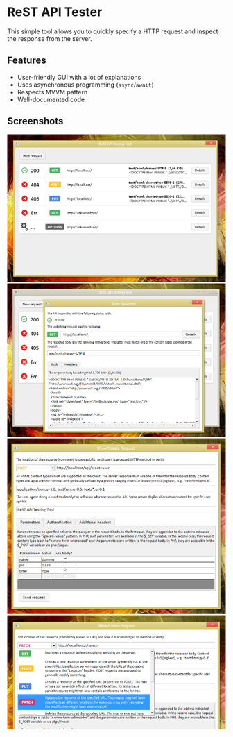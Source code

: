 # ReST API Tester

This simple tool allows you to quickly specify a HTTP request and inspect the response from the server.

## Features

* User-friendly GUI with a lot of explanations
* Uses asynchronous programming (`async`/`await`)
* Respects MVVM pattern
* Well-documented code

## Screenshots

<img src="Screenshots/main.png" />

<img src="Screenshots/response.png" />

<img src="Screenshots/request.png" />

<img src="Screenshots/request-method.png" />
